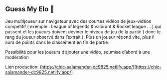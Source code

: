 ## Guess My Elo 👋

Jeu multijoueur sur navigateur avec des courtes vidéos de jeux-vidéos compétitif ( exemple : League of legends & valorant & Rocket league … ) qui passent et les joueurs doivent deviner le niveau de jeu de la partie ( donc le rang du joueur observé dans l’extrait ). Plus un joueur répond vite, plus il aura de points dans le classement en fin de partie.

Possibilité pour les joueurs d’ajouter une vidéo, soumise d’abord à une modération

Lien production: (https://chic-salamander-dc9825.netlify.app/)[https://chic-salamander-dc9825.netlify.app/]
